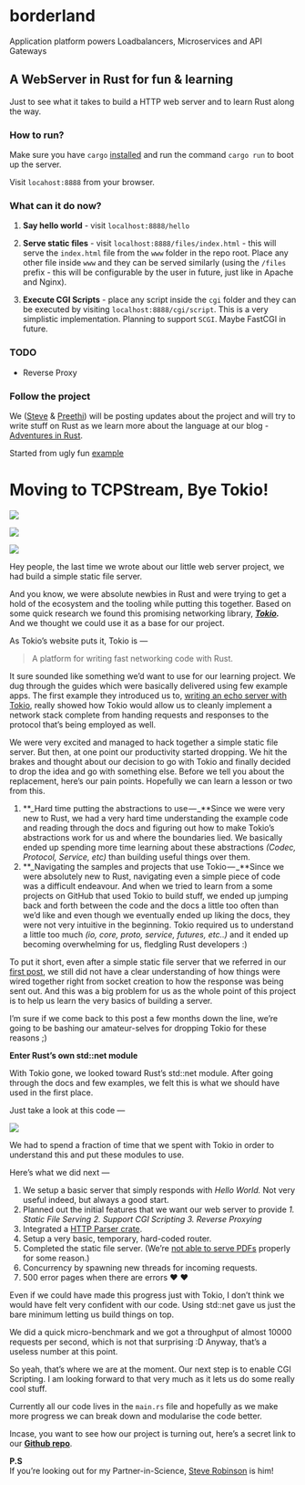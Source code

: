 # borderland
Application platform powers Loadbalancers, Microservices and API Gateways

## A WebServer in Rust for fun & learning

Just to see what it takes to build a HTTP web server and to learn Rust along the way.

### How to run?

Make sure you have `cargo` [installed](https://www.rust-lang.org/en-US/install.html) and run the command `cargo run` to boot up the server.

Visit `locahost:8888` from your browser.

### What can it do now?

1.  **Say hello world** - visit `localhost:8888/hello`

2.  **Serve static files** - visit `localhost:8888/files/index.html` - this will serve the `index.html` file from the `www` folder in the repo root. Place any other file inside `www` and they can be served similarly (using the `/files` prefix - this will be configurable by the user in future, just like in Apache and Nginx).

3.  **Execute CGI Scripts** - place any script inside the `cgi` folder and they can be executed by visiting `localhost:8888/cgi/script`. This is a very simplistic implementation. Planning to support `SCGI`. Maybe FastCGI in future.

### TODO

- Reverse Proxy

### Follow the project

We ([Steve](https://github.com/steverob) & [Preethi](https://github.com/PritiKumr)) will be posting updates about the project and will try to write stuff on Rust as we learn more about the language at our blog - [Adventures in Rust](https://medium.com/adventures-in-rust).

Started from ugly fun [example](ttps://github.com/PritiKumr/rust-httpd)

# Moving to TCPStream, Bye Tokio!

![](https://cdn-images-1.medium.com/freeze/max/30/1*OGxkKcM289IIglpQ6TMwdA.jpeg?q=20)

![](https://cdn-images-1.medium.com/max/1000/1*OGxkKcM289IIglpQ6TMwdA.jpeg)

![](https://cdn-images-1.medium.com/max/1000/1*OGxkKcM289IIglpQ6TMwdA.jpeg)

Hey people, the last time we wrote about our little web server project, we had build a simple static file server.

And you know, we were absolute newbies in Rust and were trying to get a hold of the ecosystem and the tooling while putting this together. Based on some quick research we found this promising networking library, [**_Tokio_**](https://tokio.rs/)**_._** And we thought we could use it as a base for our project.

As Tokio’s website puts it, Tokio is —

> A platform for writing fast networking code with Rust.

It sure sounded like something we’d want to use for our learning project. We dug through the guides which were basically delivered using few example apps. The first example they introduced us to, [writing an echo server with Tokio](https://tokio.rs/docs/getting-started/simple-server/), really showed how Tokio would allow us to cleanly implement a network stack complete from handing requests and responses to the protocol that’s being employed as well.

We were very excited and managed to hack together a simple static file server. But then, at one point our productivity started dropping. We hit the brakes and thought about our decision to go with Tokio and finally decided to drop the idea and go with something else. Before we tell you about the replacement, here’s our pain points. Hopefully we can learn a lesson or two from this.

1.  **_Hard time putting the abstractions to use — _**Since we were very new to Rust, we had a very hard time understanding the example code and reading through the docs and figuring out how to make Tokio’s abstractions work for us and where the boundaries lied. We basically ended up spending more time learning about these abstractions _(Codec, Protocol, Service, etc)_ than building useful things over them.
2.  **_Navigating the samples and projects that use Tokio — _**Since we were absolutely new to Rust, navigating even a simple piece of code was a difficult endeavour. And when we tried to learn from a some projects on GitHub that used Tokio to build stuff, we ended up jumping back and forth between the code and the docs a little too often than we’d like and even though we eventually ended up liking the docs, they were not very intuitive in the beginning. Tokio required us to understand a little too much _(io, core, proto, service, futures, etc..)_ and it ended up becoming overwhelming for us, fledgling Rust developers :)

To put it short, even after a simple static file server that we referred in our [first post](https://medium.com/adventures-in-rust/peek-a-boo-rust-cc46dee79ae4), we still did not have a clear understanding of how things were wired together right from socket creation to how the response was being sent out. And this was a big problem for us as the whole point of this project is to help us learn the very basics of building a server.

I’m sure if we come back to this post a few months down the line, we’re going to be bashing our amateur-selves for dropping Tokio for these reasons ;)

**Enter Rust’s own std::net module**

With Tokio gone, we looked toward Rust’s std::net module. After going through the docs and few examples, we felt this is what we should have used in the first place.

Just take a look at this code —

![](https://i.embed.ly/1/display/resize?url=https%3A%2F%2Favatars2.githubusercontent.com%2Fu%2F1220480%3Fv%3D3%26s%3D400&key=4fce0568f2ce49e8b54624ef71a8a5bd&width=40)

We had to spend a fraction of time that we spent with Tokio in order to understand this and put these modules to use.

Here’s what we did next —

1.  We setup a basic server that simply responds with _Hello World._ Not very useful indeed, but always a good start.
2.  Planned out the initial features that we want our web server to provide
    _1\. Static File Serving
    2\. Support CGI Scripting
    3\. Reverse Proxying_
3.  Integrated a [HTTP Parser crate](https://github.com/seanmonstar/httparse).
4.  Setup a very basic, temporary, hard-coded router.
5.  Completed the static file server. (We’re [not able to serve PDFs](https://github.com/PritiKumr/rust-httpd/issues/3) properly for some reason.)
6.  Concurrency by spawning new threads for incoming requests.
7.  500 error pages when there are errors ❤ ❤

Even if we could have made this progress just with Tokio, I don’t think we would have felt very confident with our code. Using std::net gave us just the bare minimum letting us build things on top.

We did a quick micro-benchmark and we got a throughput of almost 10000 requests per second, which is not that surprising :D Anyway, that’s a useless number at this point.

So yeah, that’s where we are at the moment. Our next step is to enable CGI Scripting. I am looking forward to that very much as it lets us do some really cool stuff.

Currently all our code lives in the `main.rs` file and hopefully as we make more progress we can break down and modularise the code better.

Incase, you want to see how our project is turning out, here’s a secret link to our [**Github repo**](https://github.com/PritiKumr/rust-httpd).

**P.S**  
If you’re looking out for my Partner-in-Science, [Steve Robinson](https://medium.com/@steverob) is him!
